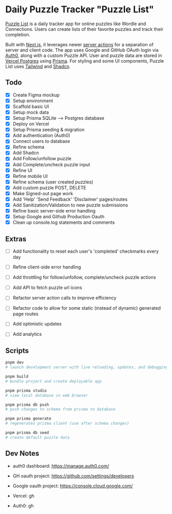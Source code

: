 # Daily Puzzle Tracker "Puzzle List"

[Puzzle List](https://puzzlelist.vercel.app/) is a daily tracker app for online puzzles like Wordle and Connections. Users can create lists of their favorite puzzles and track their completion.

Built with [Next.js](https://nextjs.org/), it leverages newer [server actions](https://nextjs.org/docs/app/building-your-application/data-fetching/server-actions-and-mutations) for a separation of server and client code. The app uses Google and GitHub OAuth login via [Auth0](https://auth0.com/), along with a custom Puzzle API. User and puzzle data are stored in [Vercel Postgres](https://vercel.com/docs/storage/vercel-postgres) using [Prisma](https://www.prisma.io/). For styling and some UI components, Puzzle List uses [Tailwind](https://tailwindcss.com/) and [Shadcn](https://ui.shadcn.com/).

## Todo

- [x] Create Figma mockup
- [x] Setup environment
- [x] Scaffold basic UI
- [x] Setup mock data
- [x] Setup Prisma SQLite --> Postgres database
- [x] Deploy on Vercel
- [x] Setup Prisma seeding & migration
- [x] Add authentication (Auth0)
- [x] Connect users to database
- [x] Refine schema
- [x] Add Shadcn
- [x] Add Follow/unfollow puzzle
- [x] Add Complete/uncheck puzzle input
- [x] Refine UI
- [x] Refine mobile UI
- [x] Refine schema (user created puzzles)
- [x] Add custom puzzle POST, DELETE
- [x] Make Signed-out page work
- [x] Add 'Help' 'Send Feedback' 'Disclaimer' pages/routes
- [x] Add Sanitization/Validation to new puzzle submissions
- [x] Refine basic server-side error handling
- [x] Setup Google and Github Production Oauth
- [x] Clean up console.log statements and comments

## Extras

- [ ] Add functionality to reset each user's 'completed' checkmarks every day

- [ ] Refine client-side error handling
- [ ] Add throttling for follow/unfollow, complete/uncheck puzzle actions
- [ ] Add API to fetch puzzle url icons
- [ ] Refactor server action calls to improve efficiency
- [ ] Refactor code to allow for some static (instead of dynamic) generated page routes
- [ ] Add optimistic updates
- [ ] Add analytics

## Scripts

```bash
pnpm dev
# launch development server with live reloading, updates, and debugging.

pnpm build
# bundle project and create deployable app

pnpm prisma studio
# view local database in web browser

pnpm prisma db push
# push changes to schema from prisma to database

pnpm prisma generate
# regenerates prisma client (use after schema changes)

pnpm prisma db seed
# create default puzzle data
```

## Dev Notes

- auth0 dashboard: https://manage.auth0.com/
- GH oauth project: https://github.com/settings/developers
- Google oauth project: https://console.cloud.google.com/

- Vercel: gh
- Auth0: gh
